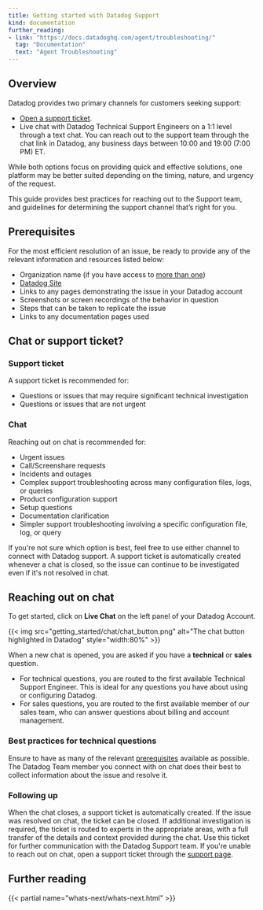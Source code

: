 ```yaml
---
title: Getting started with Datadog Support
kind: documentation
further_reading:
- link: "https://docs.datadoghq.com/agent/troubleshooting/"
  tag: "Documentation"
  text: "Agent Troubleshooting"
---
```


## Overview

Datadog provides two primary channels for customers seeking support:
   - [Open a support ticket][1].
   - Live chat with Datadog Technical Support Engineers on a 1:1 level through a text chat. You can reach out to the support team through the chat link in Datadog, any business days between 10:00 and 19:00 (7:00 PM) ET.

While both options focus on providing quick and effective solutions, one platform may be better suited depending on the timing, nature, and urgency of the request.

This guide provides best practices for reaching out to the Support team, and guidelines for determining the support channel that’s right for you.

## Prerequisites

For the most efficient resolution of an issue, be ready to provide any of the relevant information and resources listed below:

   - Organization name (if you have access to [more than one][2])
   - [Datadog Site][3]
   - Links to any pages demonstrating the issue in your Datadog account
   - Screenshots or screen recordings of the behavior in question
   - Steps that can be taken to replicate the issue
   - Links to any documentation pages used

## Chat or support ticket?

### Support ticket

A support ticket is recommended for:

   - Questions or issues that may require significant technical investigation
   - Questions or issues that are not urgent

### Chat

Reaching out on chat is recommended for:

   - Urgent issues
   - Call/Screenshare requests
   - Incidents and outages
   - Complex support troubleshooting across many configuration files, logs, or queries
   - Product configuration support
   - Setup questions
   - Documentation clarification
   - Simpler support troubleshooting involving a specific configuration file, log, or query

If you're not sure which option is best, feel free to use either channel to connect with Datadog support. A support ticket is automatically created whenever a chat is closed, so the issue can continue to be investigated even if it's not resolved in chat.

## Reaching out on chat

To get started, click on **Live Chat** on the left panel of your Datadog Account.

{{< img src="getting_started/chat/chat_button.png" alt="The chat button highlighted in Datadog" style="width:80%" >}}

When a new chat is opened, you are asked if you have a **technical** or **sales** question.
   - For technical questions, you are routed to the first available Technical Support Engineer. This is ideal for any questions you have about using or configuring Datadog.
   - For sales questions, you are routed to the first available member of our sales team, who can answer questions about billing and account management.

### Best practices for technical questions

Ensure to have as many of the relevant [prerequisites](#prerequisites) available as possible. The Datadog Team member you connect with on chat does their best to collect information about the issue and resolve it. 

### Following up

When the chat closes, a support ticket is automatically created. If the issue was resolved on chat, the ticket can be closed. If additional investigation is required, the ticket is routed to experts in the appropriate areas, with a full transfer of the details and context provided during the chat. Use this ticket for further communication with the Datadog Support team.
If you're unable to reach out on chat, open a support ticket through the [support page][1].

## Further reading

{{< partial name="whats-next/whats-next.html" >}}

[1]: help.datadoghq.com
[2]: /account_management/org_switching/
[3]: /getting_started/site/